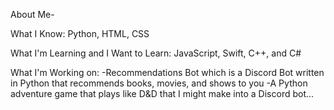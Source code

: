 About Me-

What I Know:
Python, HTML, CSS

What I'm Learning and I Want to Learn:
JavaScript, Swift, C++, and C#

What I'm Working on:
-Recommendations Bot which is a Discord Bot written in Python that recommends books, movies, and shows to you
-A Python adventure game that plays like D&D that I might make into a Discord bot...
